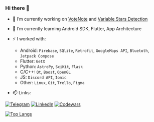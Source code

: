 ### Hi there 👋

- 🔭 I’m currently working on [VoteNote](https://github.com/votenote) and [Variable Stars Detection](https://github.com/OwlCodR/stars-detection)
- 🌱 I’m currently learning Android SDK, Flutter, App Architecture
- ⚡ I worked with:
  - Android: `Firebase`, `SQlite`, `Retrofit`, `GoogleMaps API`, `Bluetoth`, `Jetpack Compose`
  - Flutter: `GetX `
  - Python: `AstroPy`, `SciKit`, `Flask`
  - C/C++: `Qt`, `Boost`, `OpenGL`
  - JS: `Discord API`, `Ionic`
  - Other: `Linux`, `Git`, `Trello`, `Figma`
  
- 📫 Links:

[![Telegram](https://img.shields.io/badge/Telegram-2CA5E0?style=for-the-badge&logo=telegram&logoColor=white)](https://t.me/OwlCodR)
[![LinkedIn](https://img.shields.io/badge/linkedin-%230077B5.svg?style=for-the-badge&logo=linkedin&logoColor=white)](https://linkedin.com/in/max-levkin/)
[![Codewars](https://img.shields.io/badge/Codewars-B1361E?style=for-the-badge&logo=codewars&logoColor=white)](https://www.codewars.com/users/OwlCodR)

[![Top Langs](https://github-readme-stats.vercel.app/api/top-langs/?username=owlcodr&layout=compact&theme=vue-dark&hide_border=true)](https://github.com/anuraghazra/github-readme-stats)
